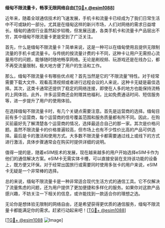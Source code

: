 **缅甸不限流量卡，畅享无限网络自由[[TG💪+ @esim1088](https://t.me/s/esim1088)]**

近年来，随着全球通信技术的飞速发展，手机卡和流量卡已经成为了我们日常生活中不可或缺的一部分。尤其是在缅甸这样的新兴市场，人们对网络的需求日益增长。缅甸的通信行业虽然起步较晚，但发展迅速，各类手机卡和流量卡产品层出不穷，其中缅甸不限流量卡更是受到了广泛关注。

首先，什么是缅甸不限流量卡？简单来说，这是一种可以在缅甸使用且提供无限制流量的手机卡或流量卡。与传统的按流量计费的卡不同，这种卡让用户无需担心流量用尽的问题，能够随时随地畅享网络。无论是刷视频、玩游戏还是在线办公，都不再受流量限制，极大地方便了用户的生活和工作。

那么，缅甸不限流量卡有哪些优点呢？首先当然是它的“不限流量”特性。对于经常需要下载大文件、观看高清视频或者进行远程会议的人来说，这种卡无疑是最佳选择。其次，这类卡通常还提供了稳定的网络连接，即使在人多的地方也能保持流畅的上网体验。此外，许多运营商还会附赠其他福利，比如免费通话时间、短信服务等，进一步提升了用户的使用体验。

在选择缅甸不限流量卡时，有几个关键点需要注意。首先是运营商的选择。缅甸目前有多个运营商，每个运营商的信号覆盖范围和服务质量都有所不同。因此，在购买前最好先了解清楚各个运营商的情况，选择最适合自己的那一家。其次是价格问题。虽然不限流量卡的价格普遍较高，但市场上也有不少性价比高的产品可供选择。最后是卡的激活和使用方式。大多数不限流量卡都需要通过线上或线下的方式进行激活，具体步骤通常会在购买时提供详细的说明。

值得一提的是，随着eSIM技术的发展，现在越来越多的用户开始选择eSIM卡作为他们的通信解决方案。eSIM卡无需实体卡槽，可以直接安装在支持该功能的设备上，既方便又环保。对于经常出国旅行或需要同时使用多张卡的用户来说，eSIM卡无疑是一个非常棒的选择。

总的来说，缅甸不限流量卡是一种非常适合现代生活方式的通信工具。它不仅解决了流量焦虑的问题，还为用户提供了更加便捷和多样化的服务。如果你对这款产品感兴趣，不妨关注一下相关的信息，或许能找到一款适合你的理想之选。

无论你是想体验无限制的网络自由，还是希望获得更优质的通信服务，缅甸不限流量卡都能满足你的需求。赶紧行动起来吧！[[TG💪+ @esim1088](https://t.me/s/esim1088)]

[[TG💪+ @esim1088](https://t.me/s/esim1088) ![Image](https://i.postimg.cc/4NQfJmqS/Snipaste-2025-05-13-00-14-12.png)]